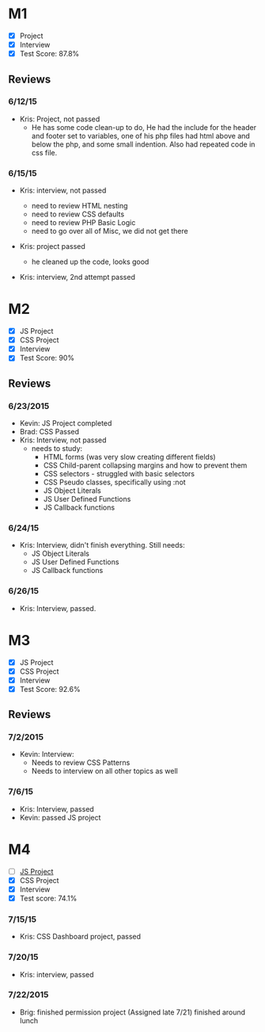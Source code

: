 # M1

- [x] Project
- [x] Interview
- [x] Test Score: 87.8%

## Reviews

### 6/12/15

- Kris: Project, not passed
  - He has some code clean-up to do, He had the include for the header and footer set to variables, one of his php files had html above and below the php, and some small indention. Also had repeated code in css file.

### 6/15/15

- Kris: interview, not passed
  - need to review HTML nesting
  - need to review CSS defaults
  - need to review PHP Basic Logic
  - need to go over all of Misc, we did not get there

- Kris: project passed
  - he cleaned up the code, looks good

- Kris: interview, 2nd attempt passed

# M2

- [x] JS Project
- [x] CSS Project
- [x] Interview
- [x] Test Score: 90%

## Reviews

### 6/23/2015

- Kevin: JS Project completed
- Brad: CSS Passed
- Kris: Interview, not passed
  - needs to study:
    - HTML forms (was very slow creating different fields)
    - CSS Child-parent collapsing margins and how to prevent them
    - CSS selectors - struggled with basic selectors
    - CSS Pseudo classes, specifically using :not
    - JS Object Literals
    - JS User Defined Functions
    - JS Callback functions

### 6/24/15
- Kris: Interview, didn't finish everything. Still needs:
  - JS Object Literals
  - JS User Defined Functions
  - JS Callback functions

### 6/26/15

- Kris: Interview, passed.

# M3

- [x] JS Project
- [x] CSS Project
- [x] Interview
- [x] Test Score: 92.6%

## Reviews

### 7/2/2015

- Kevin: Interview:
  - Needs to review CSS Patterns
  - Needs to interview on all other topics as well

### 7/6/15

- Kris: Interview, passed
- Kevin: passed JS project

# M4

- [ ] [JS Project](https://github.com/mtlewandowsk89/twitterv2)
- [x] CSS Project
- [x] Interview
- [x] Test score: 74.1%

### 7/15/15
- Kris: CSS Dashboard project, passed

### 7/20/15
- Kris: interview, passed

### 7/22/2015

- Brig: finished permission project (Assigned late 7/21) finished around lunch
